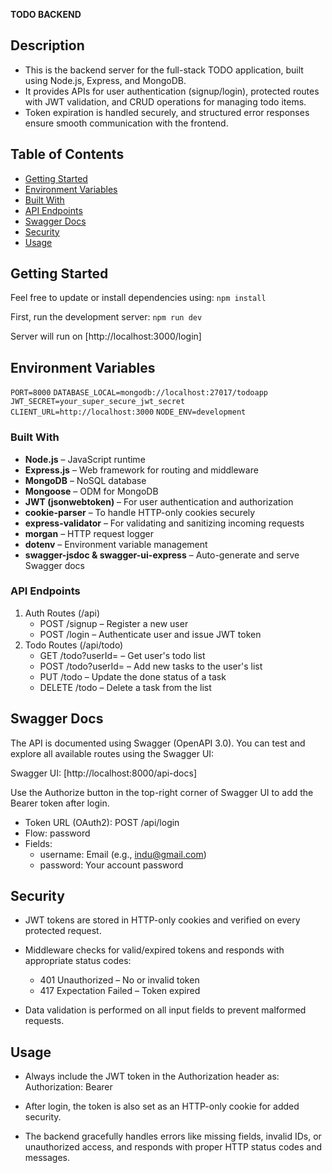 **TODO BACKEND**

## Description

- This is the backend server for the full-stack TODO application, built using Node.js, Express, and MongoDB.
- It provides APIs for user authentication (signup/login), protected routes with JWT validation, and CRUD operations for managing todo items.
- Token expiration is handled securely, and structured error responses ensure smooth communication with the frontend.

## Table of Contents

- [Getting Started](#getting-started)
- [Environment Variables](#environment-variables)
- [Built With](#built-with)
- [API Endpoints](#api-endpoints)
- [Swagger Docs](#swagger-docs)
- [Security](#security)
- [Usage](#usage)

## Getting Started
Feel free to update or install dependencies using:
`npm install`

First, run the development server:
`npm run dev`

Server will run on
[http://localhost:3000/login]

## Environment Variables

`PORT=8000`
`DATABASE_LOCAL=mongodb://localhost:27017/todoapp`
`JWT_SECRET=your_super_secure_jwt_secret`
`CLIENT_URL=http://localhost:3000`
`NODE_ENV=development`

### Built With

- **Node.js** – JavaScript runtime
- **Express.js** – Web framework for routing and middleware
- **MongoDB** – NoSQL database
- **Mongoose** – ODM for MongoDB
- **JWT (jsonwebtoken)** – For user authentication and authorization
- **cookie-parser** – To handle HTTP-only cookies securely
- **express-validator**  – For validating and sanitizing incoming requests
- **morgan** – HTTP request logger
- **dotenv** – Environment variable management
- **swagger-jsdoc & swagger-ui-express** – Auto-generate and serve Swagger docs


### API Endpoints

1. Auth Routes (/api)
    - POST /signup – Register a new user
    - POST /login – Authenticate user and issue JWT token
2. Todo Routes (/api/todo)
    - GET /todo?userId= – Get user's todo list
    - POST /todo?userId= – Add new tasks to the user's list
    - PUT /todo – Update the done status of a task
    - DELETE /todo – Delete a task from the list
    
    
## Swagger Docs

The API is documented using Swagger (OpenAPI 3.0).
You can test and explore all available routes using the Swagger UI:

Swagger UI: [http://localhost:8000/api-docs]

Use the Authorize button in the top-right corner of Swagger UI to add the Bearer token after login.

- Token URL (OAuth2): POST /api/login
- Flow: password
- Fields:
    - username: Email (e.g., indu@gmail.com)
    - password: Your account password
    
    
## Security

- JWT tokens are stored in HTTP-only cookies and verified on every protected request.

- Middleware checks for valid/expired tokens and responds with appropriate status codes:
    - 401 Unauthorized – No or invalid token
    - 417 Expectation Failed – Token expired

- Data validation is performed on all input fields to prevent malformed requests.


## Usage

- Always include the JWT token in the Authorization header as:
    Authorization: Bearer <token>

- After login, the token is also set as an HTTP-only cookie for added security.

- The backend gracefully handles errors like missing fields, invalid IDs, or unauthorized access, and responds with proper HTTP status codes and messages.